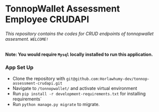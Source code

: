 # TonnopWallet Assessment Employee CRUDAPI

###### This repository contains the codes for CRUD endpoints of tonnopwallet assesment. `WELCOME!`

#### Note: You would require `Mysql` locally installed to run this application.

### App Set Up

- Clone the repository with `git@github.com:Horlawhumy-dev/tonnop-assessment-crudapi.git`
- Navigate to `/tonnopwallet/` and activate virtual environment
- Run `pip install -r development-requirements.txt` for installing requirements`
- Run `python manage.py migrate` to migrate.
